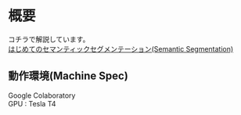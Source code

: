 # 概要

コチラで解説しています。<br />
[はじめてのセマンティックセグメンテーション(Semantic Segmentation)](https://zenn.dev/na7na/articles/3e2ef5e0f1a9bd)


## 動作環境(Machine Spec)
Google Colaboratory <br />
GPU : Tesla T4
